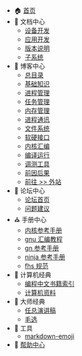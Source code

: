 
* :house: [首页](/)
* :stars: 文档中心
  - [设备开发](http://open.weharmonyos.com/#/docs-OpenHarmony-4.0-Release/zh-cn/device-dev/Readme-CN.md)
  - [应用开发](http://open.weharmonyos.com/#/docs-OpenHarmony-4.0-Release/zh-cn/application-dev/Readme-CN.md)
  - [版本说明](http://open.weharmonyos.com/#/docs-OpenHarmony-4.0-Release/zh-cn/release-notes/Readme.md)
  - [子系统](http://open.weharmonyos.com/#/docs-OpenHarmony-4.0-Release/zh-cn/readme/Readme-CN.md)
* :bank: 博客中心
  * [总目录](/blog/101.md)
  * [基础知识](/blog/index/1_base.md)
  * [进程管理](/blog/index/2_process.md)
  * [任务管理](/blog/index/3_task.md)
  * [内存管理](/blog/index/4_mem.md)
  * [进程通讯](/blog/index/5_ipc.md)
  * [文件系统](/blog/index/6_fs.md)
  * [软硬接口](/blog/index/7_hw.md)
  * [内核汇编](/blog/index/8_asm.md)
  * [编译运行](/blog/index/9_run.md)
  * [调测工具](/blog/index/10_test.md)
  * [前因后果](/blog/index/0_so.md)
  * [前往 >> 外站](/vendor/extsite.md)
* :running: 论坛中心
  * [论坛首页](http://bbs.weharmonyos.com)
  * [问题建议](http://bbs.weharmonyos.com/forum-42-1.html)
* :church: 手册中心
  * [内核参考手册](http://doxygen.weharmonyos.com/index.html)
  * [gnu 汇编教程](/compile/assembly.md)
  * [gn 参考手册](/compile/gn/readme.md)
  * [ninja 参考手册](/compile/ninja.md)
  * [fhs 规范](/compile/fhs.html)
* :art: 计算机经典
  * [编程中文书籍索引](/vendor/freebook.md)    
  * [计算机资料](/CS-Notes/) 
* :rainbow: 大师经典      
  * [任总演讲稿](/ren/)   
  * [毛选](/mao/)
* :wrench: 工具
  * [markdown-emoji](/tools/markdown-emoji.md) 
* :hospital: [帮助中心](/vendor/donate.md) 